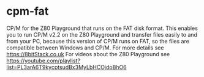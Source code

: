 # cpm-fat
CP/M for the Z80 Playground that runs on the FAT disk format. This enables you to run CP/M v2.2 on the Z80 Playground and transfer files easily to and from your PC, because this version of CP/M runs on FAT, so the files are compatible between Windows and CP/M.
For more details see https://8bitStack.co.uk
For videos about the Z80 Playground see https://youtube.com/playlist?list=PL3arA6T9kycptsudBx3MyLbHCOjdoBhO6

